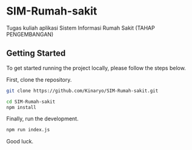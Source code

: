# SIM-Rumah-sakit
Tugas kuliah aplikasi Sistem Informasi Rumah Sakit (TAHAP PENGEMBANGAN)


## Getting Started

To get started running the project locally, please follow the steps below.

First, clone the repository.

```bash
git clone https://github.com/Kinaryo/SIM-Rumah-sakit.git
```


```bash
cd SIM-Rumah-sakit
npm install
```

Finally, run the development.

```bash
npm run index.js
```
Good luck.


